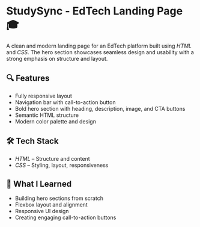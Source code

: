 # StudySync - EdTech Landing Page 🎓

A clean and modern landing page for an EdTech platform built using *HTML* and *CSS*. The hero section showcases seamless design and usability with a strong emphasis on structure and layout.

## 🔍 Features

- Fully responsive layout  
- Navigation bar with call-to-action button  
- Bold hero section with heading, description, image, and CTA buttons  
- Semantic HTML structure  
- Modern color palette and design

## 🛠 Tech Stack

- *HTML* – Structure and content  
- *CSS* – Styling, layout, responsiveness  

## 🎯 What I Learned

- Building hero sections from scratch  
- Flexbox layout and alignment  
- Responsive UI design  
- Creating engaging call-to-action buttons

